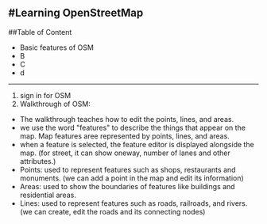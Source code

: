 #Learning OpenStreetMap
---
##Table of Content
- Basic features of OSM
- B
- C
- d
---
1. sign in for OSM
2. Walkthrough of OSM:
  - The walkthrough teaches how to edit the points, lines, and areas.
  - we use the word "features" to describe the things that appear on the map. Map features aree represented by points, lines, and areas.
  - when a feature is selected, the feature editor is displayed alongside the map. (for street, it can show oneway, number of lanes and other attributes.)
  - Points: used to represent features such as shops, restaurants and monuments. (we can add a point in the map and edit its information)
  - Areas: used to show the boundaries of features like buildings and residential areas.
  - Lines: used to represent features such as roads, railroads, and rivers. (we can create, edit the roads and its connecting nodes)

